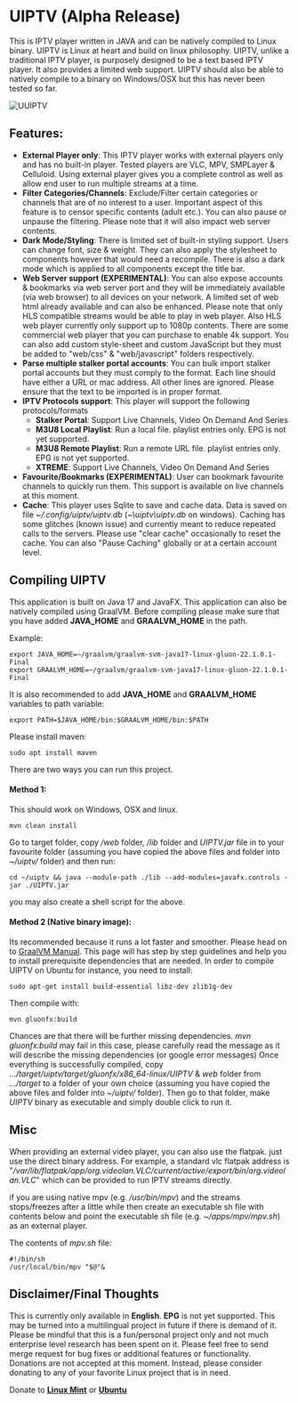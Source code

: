 # UIPTV (Alpha Release)
This is IPTV player written in JAVA and can be natively compiled to Linux binary. UIPTV is Linux at heart and build on linux philosophy. 
UIPTV, unlike a traditional IPTV player, is purposely designed to be a text based IPTV player. It also provides a limited web support. 
UIPTV should also be able to natively compile to a binary on Windows/OSX but this has never been tested so far.

![UUIPTV](https://github.com/xixogo5105/uiptv/assets/161976171/ca298e57-034e-486f-ba2d-d0f795389da3)

## Features:
- **External Player only**: This IPTV player works with external players only and has no built-in player. Tested players are VLC, MPV, SMPLayer & Celluloid.  Using external player gives you a complete control as well as allow end user to run multiple streams at a time.
- **Filter Categories/Channels**: Exclude/Filter certain categories or channels that are of no interest to a user. Important aspect of this feature is to censor specific contents (adult etc.). You can also pause or unpause the filtering. Please note that it will also impact web server contents.
- **Dark Mode/Styling**: There is limited set of built-in styling support. Users can change font, size & weight. They can also apply the stylesheet to components however that would need a recompile. There is also a dark mode which is applied to all components except the title bar.
- **Web Server support (EXPERIMENTAL)**: You can also expose accounts & bookmarks via web server port and they will be immediately available (via web browser) to all devices on your network. A limited set of web html already available and can also be enhanced. Please note that only HLS compatible streams would be able to play in web player. Also HLS web player currently only support up to 1080p contents. There are some commercial web player that you can purchase to enable 4k support. You can also add custom style-sheet and custom JavaScript but they must be added to "web/css" & "web/javascript" folders respectively.
- **Parse multiple stalker portal accounts**: You can bulk import stalker portal accounts but they must comply to the format. Each line should have either a URL or mac address. All other lines are ignored. Please ensure that the text to be imported is in proper format.
- **IPTV Protocols support**: This player will support the following protocols/formats     
  - **Stalker Portal**: Support Live Channels, Video On Demand And Series     
  - **M3U8 Local Playlist**: Run a local file. playlist entries only.  EPG is not yet supported.     
  - **M3U8 Remote Playlist**: Run a remote URL file. playlist entries only.  EPG is not yet supported.   
  - **XTREME**: Support Live Channels, Video On Demand And Series
- **Favourite/Bookmarks (EXPERIMENTAL)**: User can bookmark favourite channels to quickly run them. This support is available on live channels at this moment.
- **Cache**: This player uses Sqlite to save and cache data. Data is saved on file _\~/.config/uiptv/uiptv.db_ (_\~\uiptv\uiptv.db_ on windows). Caching has some glitches (known issue) and currently meant to reduce repeated calls to the servers. Please use "clear cache" occasionally to reset the cache. You can also "Pause Caching" globally or at a certain account level.

## Compiling UIPTV
This application is built on Java 17 and JavaFX. This application can also be natively compiled using GraalVM.
Before compiling please make sure that you have added **JAVA_HOME** and **GRAALVM_HOME** in the path.

Example:

    export JAVA_HOME=~/graalvm/graalvm-svm-java17-linux-gluon-22.1.0.1-Final
    export GRAALVM_HOME=~/graalvm/graalvm-svm-java17-linux-gluon-22.1.0.1-Final

It is also recommended to add **JAVA_HOME** and **GRAALVM_HOME** variables to path variable:

    export PATH=$JAVA_HOME/bin:$GRAALVM_HOME/bin:$PATH

Please install maven:

    sudo apt install maven

There are two ways you can run this project.

#### Method 1:
This should work on Windows, OSX and linux.

    mvn clean install 
    
Go to target folder, copy _/web_ folder, _/lib_ folder and _UIPTV.jar_ file in to your favourite folder (assuming you have copied the above files and folder into _~/uiptv/_ folder) and then run:

    cd ~/uiptv && java --module-path ./lib --add-modules=javafx.controls -jar ./UIPTV.jar

you may also create a shell script for the above.

#### Method 2 (Native binary image):

Its recommended because it runs a lot faster and smoother. Please head on to [GraalVM Manual](https://www.graalvm.org/22.0/reference-manual/native-image/). This page will has step by step guidelines and help you to install prerequisite dependencies that are needed. In order to compile UIPTV on Ubuntu for instance, you need to install:

    sudo apt-get install build-essential libz-dev zlib1g-dev
Then compile with:

    mvn gluonfx:build
    
Chances are that there will be further missing dependencies. _mvn gluonfx:build_ may fail in this case, 
please carefully read the message as it will describe the missing dependencies (or google error messages) Once everything is successfully compiled, copy 
_.../target/uiptv/target/gluonfx/x86_64-linux/UIPTV_ & _web_ folder from _.../target_ to a folder of your own choice (assuming you have copied the above files and folder into _~/uiptv/_ folder). 
Then go to that folder, make _UIPTV_ binary as executable and simply double click to run it.

## Misc

When providing an external video player, you can also use the flatpak. just use the direct binary address.
For example, a standard vlc flatpak address is "_/var/lib/flatpak/app/org.videolan.VLC/current/active/export/bin/org.videolan.VLC_" which can be provided to run IPTV streams directly.

if you are using native mpv (e.g. _/usr/bin/mpv_) and the streams stops/freezes after a little while then
create an executable sh file with contents below and point the executable sh file  (e.g. _~/apps/mpv/mpv.sh_) as an external player.

The contents of _mpv.sh_ file:
    
    #!/bin/sh
    /usr/local/bin/mpv "$@"&

## Disclaimer/Final Thoughts
This is currently only available in **English**. **EPG** is not yet supported. This may be turned into a multilingual project in future if there is demand of it.
Please be mindful that this is a fun/personal project only and not much enterprise level research has been spent on it.
Please feel free to send merge request for bug fixes or additional features or functionality. 
Donations are not accepted at this moment. Instead, please consider donating to any of your favorite Linux project that is in need.  

Donate to **[Linux Mint](https://www.linuxmint.com/donors.php)** or **[Ubuntu](https://ubuntu.com/download/desktop/thank-you#contributions-form)**